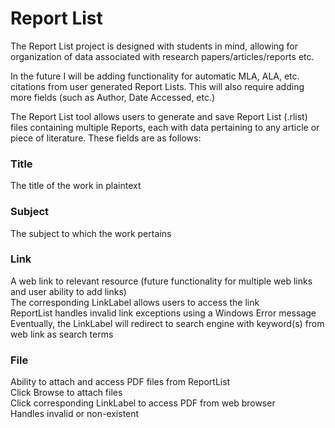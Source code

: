 # Report List

The Report List project is designed with students in mind, allowing for organization of data associated with research papers/articles/reports etc.

In the future I will be adding functionality for automatic MLA, ALA, etc. citations from user generated Report Lists.
This will also require adding more fields (such as Author, Date Accessed, etc.)

The Report List tool allows users to generate and save Report List (.rlist) files containing multiple Reports, each with data pertaining to
any article or piece of literature. These fields are as follows:

### Title
The title of the work in plaintext

### Subject
The subject to which the work pertains

### Link
A web link to relevant resource (future functionality for multiple web links and user ability to add links)  
The corresponding LinkLabel allows users to access the link  
ReportList handles invalid link exceptions using a Windows Error message  
Eventually, the LinkLabel will redirect to search engine with keyword(s) from web link as search terms  

### File
Ability to attach and access PDF files from ReportList  
Click Browse to attach files  
Click  corresponding LinkLabel to access PDF from web browser  
Handles invalid or non-existent

